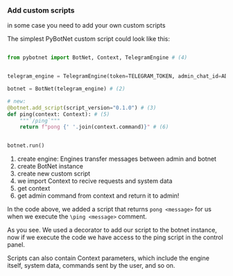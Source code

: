 
### Add custom scripts

in some case you need to add your own custom scripts

The simplest PyBotNet custom script could look like this:


```py title="main.py"

from pybotnet import BotNet, Context, TelegramEngine # (4)


telegram_engine = TelegramEngine(token=TELEGRAM_TOKEN, admin_chat_id=ADMIN_CHAT_ID) #(1)

botnet = BotNet(telegram_engine) # (2)

# new:
@botnet.add_script(script_version="0.1.0") # (3)
def ping(context: Context): # (5)
    """`/ping`"""
    return f"pong {' '.join(context.command)}" # (6)


botnet.run()

```

1. create engine: Engines transfer messages between admin and botnet
2. create BotNet instance
3.  create new custom script 
4. we import Context to recive requests and system data
5. get context
6. get admin command from context and return it to admin!

In the code above, we added a script that returns `pong <message>` for us when we execute the `\ping <message>` comment.

As you see. We used a decorator to add our script to the botnet instance, now if we execute the code we have access to the ping script in the control panel.

Scripts can also contain Context parameters, which include the engine itself, system data, commands sent by the user, and so on.


